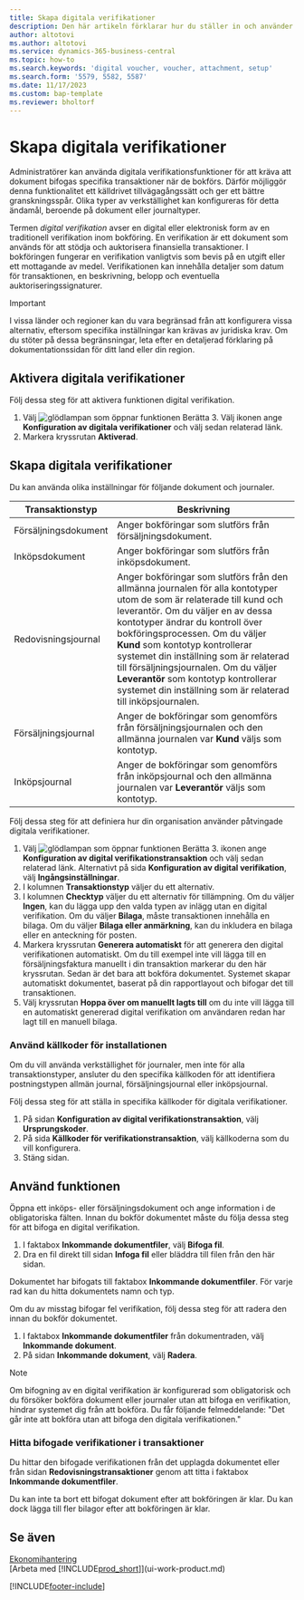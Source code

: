 ```yaml
---
title: Skapa digitala verifikationer
description: Den här artikeln förklarar hur du ställer in och använder tvingade digitala verifikationer i Microsoft Dynamics 365 Business Central.
author: altotovi
ms.author: altotovi
ms.service: dynamics-365-business-central
ms.topic: how-to
ms.search.keywords: 'digital voucher, voucher, attachment, setup'
ms.search.form: '5579, 5582, 5587'
ms.date: 11/17/2023
ms.custom: bap-template
ms.reviewer: bholtorf
---
```


# <a name="set-up-digital-vouchers"></a>Skapa digitala verifikationer

Administratörer kan använda digitala verifikationsfunktioner för att kräva att dokument bifogas specifika transaktioner när de bokförs. Därför möjliggör denna funktionalitet ett källdrivet tillvägagångssätt och ger ett bättre granskningsspår. Olika typer av verkställighet kan konfigureras för detta ändamål, beroende på dokument eller journaltyper.

Termen *digital verifikation* avser en digital eller elektronisk form av en traditionell verifikation inom bokföring. En verifikation är ett dokument som används för att stödja och auktorisera finansiella transaktioner. I bokföringen fungerar en verifikation vanligtvis som bevis på en utgift eller ett mottagande av medel. Verifikationen kan innehålla detaljer som datum för transaktionen, en beskrivning, belopp och eventuella auktoriseringssignaturer.

> [!IMPORTANT]
> I vissa länder och regioner kan du vara begränsad från att konfigurera vissa alternativ, eftersom specifika inställningar kan krävas av juridiska krav. Om du stöter på dessa begränsningar, leta efter en detaljerad förklaring på dokumentationssidan för ditt land eller din region.

## <a name="enable-digital-vouchers"></a>Aktivera digitala verifikationer

Följ dessa steg för att aktivera funktionen digital verifikation.

1. Välj ![glödlampan som öppnar funktionen Berätta 3.](media/ui-search/search_small.png "Berätta vad du vill göra") Välj ikonen ange **Konfiguration av digitala verifikationer** och välj sedan relaterad länk.
2. Markera kryssrutan **Aktiverad**.

## <a name="set-up-digital-vouchers-1"></a>Skapa digitala verifikationer

Du kan använda olika inställningar för följande dokument och journaler.

| Transaktionstyp | Beskrivning |
|------------|-------------|
| Försäljningsdokument | Anger bokföringar som slutförs från försäljningsdokument. |
| Inköpsdokument | Anger bokföringar som slutförs från inköpsdokument. |
| Redovisningsjournal | Anger bokföringar som slutförs från den allmänna journalen för alla kontotyper utom de som är relaterade till kund och leverantör. Om du väljer en av dessa kontotyper ändrar du kontroll över bokföringsprocessen. Om du väljer **Kund** som kontotyp kontrollerar systemet din inställning som är relaterad till försäljningsjournalen. Om du väljer **Leverantör** som kontotyp kontrollerar systemet din inställning som är relaterad till inköpsjournalen. |
| Försäljningsjournal | Anger de bokföringar som genomförs från försäljningsjournalen och den allmänna journalen var **Kund** väljs som kontotyp. |
| Inköpsjournal | Anger de bokföringar som genomförs från inköpsjournal och den allmänna journalen var **Leverantör** väljs som kontotyp. |

Följ dessa steg för att definiera hur din organisation använder påtvingade digitala verifikationer.

1. Välj ![glödlampan som öppnar funktionen Berätta 3.](media/ui-search/search_small.png "Berätta för mig vad du vill göra") ikonen ange **Konfiguration av digital verifikationstransaktion** och välj sedan relaterad länk. Alternativt på sida **Konfiguration av digital verifikation**, välj **Ingångsinställningar**.
2. I kolumnen **Transaktionstyp** väljer du ett alternativ.
3. I kolumnen **Checktyp** väljer du ett alternativ för tillämpning. Om du väljer **Ingen**, kan du lägga upp den valda typen av inlägg utan en digital verifikation. Om du väljer **Bilaga**, måste transaktionen innehålla en bilaga. Om du väljer **Bilaga eller anmärkning**, kan du inkludera en bilaga eller en anteckning för posten. 
4. Markera kryssrutan **Generera automatiskt** för att generera den digital verifikationen automatiskt. Om du till exempel inte vill lägga till en försäljningsfaktura manuellt i din transaktion markerar du den här kryssrutan. Sedan är det bara att bokföra dokumentet. Systemet skapar automatiskt dokumentet, baserat på din rapportlayout och bifogar det till transaktionen.
5. Välj kryssrutan **Hoppa över om manuellt lagts till** om du inte vill lägga till en automatiskt genererad digital verifikation om användaren redan har lagt till en manuell bilaga.

### <a name="use-source-codes-for-setup"></a>Använd källkoder för installationen

Om du vill använda verkställighet för journaler, men inte för alla transaktionstyper, ansluter du den specifika källkoden för att identifiera postningstypen allmän journal, försäljningsjournal eller inköpsjournal.

Följ dessa steg för att ställa in specifika källkoder för digitala verifikationer.

1. På sidan **Konfiguration av digital verifikationstransaktion**, välj **Ursprungskoder**.
2. På sida **Källkoder för verifikationstransaktion**, välj källkoderna som du vill konfigurera.
3. Stäng sidan.

## <a name="use-the-functionality"></a>Använd funktionen

Öppna ett inköps- eller försäljningsdokument och ange information i de obligatoriska fälten. Innan du bokför dokumentet måste du följa dessa steg för att bifoga en digital verifikation.

1. I faktabox **Inkommande dokumentfiler**, välj **Bifoga fil**.
2. Dra en fil direkt till sidan **Infoga fil** eller bläddra till filen från den här sidan.

Dokumentet har bifogats till faktabox **Inkommande dokumentfiler**. För varje rad kan du hitta dokumentets namn och typ.

Om du av misstag bifogar fel verifikation, följ dessa steg för att radera den innan du bokför dokumentet.

1. I faktabox **Inkommande dokumentfiler** från dokumentraden, välj **Inkommande dokument**.
2. På sidan **Inkommande dokument**, välj **Radera**.

> [!NOTE]
> Om bifogning av en digital verifikation är konfigurerad som obligatorisk och du försöker bokföra dokument eller journaler utan att bifoga en verifikation, hindrar systemet dig från att bokföra. Du får följande felmeddelande: "Det går inte att bokföra utan att bifoga den digitala verifikationen."

### <a name="find-attached-vouchers-in-transactions"></a>Hitta bifogade verifikationer i transaktioner

Du hittar den bifogade verifikationen från det upplagda dokumentet eller från sidan **Redovisningstransaktioner** genom att titta i faktabox **Inkommande dokumentfiler**.

Du kan inte ta bort ett bifogat dokument efter att bokföringen är klar. Du kan dock lägga till fler bilagor efter att bokföringen är klar.

## <a name="see-also"></a>Se även

[Ekonomihantering](finance.md)  
[Arbeta med [!INCLUDE[prod_short](includes/prod_short.md)]](ui-work-product.md)

[!INCLUDE[footer-include](includes/footer-banner.md)]
